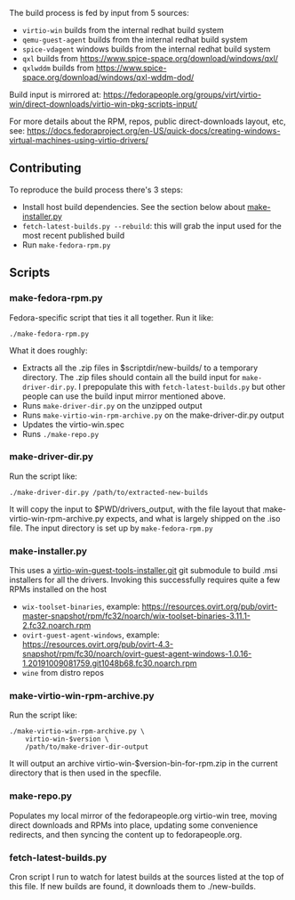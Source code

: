 The build process is fed by input from 5 sources:

  * `virtio-win` builds from the internal redhat build system
  * `qemu-guest-agent` builds from the internal redhat build system
  * `spice-vdagent` windows builds from the internal redhat build system
  * `qxl` builds from https://www.spice-space.org/download/windows/qxl/
  * `qxlwddm` builds from https://www.spice-space.org/download/windows/qxl-wddm-dod/

Build input is mirrored at: https://fedorapeople.org/groups/virt/virtio-win/direct-downloads/virtio-win-pkg-scripts-input/

For more details about the RPM, repos, public direct-downloads layout, etc, see: https://docs.fedoraproject.org/en-US/quick-docs/creating-windows-virtual-machines-using-virtio-drivers/


## Contributing

To reproduce the build process there's 3 steps:

* Install host build dependencies. See the section below about [make-installer.py](#make-installerpy)
* `fetch-latest-builds.py --rebuild`: this will grab the input used for the most recent published build
* Run `make-fedora-rpm.py`


## Scripts

### make-fedora-rpm.py

Fedora-specific script that ties it all together. Run it like:

    ./make-fedora-rpm.py

What it does roughly:

* Extracts all the .zip files in $scriptdir/new-builds/ to a temporary directory. The .zip files should contain all the build input for `make-driver-dir.py`. I prepopulate this with `fetch-latest-builds.py` but other people can use the build input mirror mentioned above.
* Runs `make-driver-dir.py` on the unzipped output
* Runs `make-virtio-win-rpm-archive.py` on the make-driver-dir.py output
* Updates the virtio-win.spec
* Runs `./make-repo.py`


### make-driver-dir.py

Run the script like:

    ./make-driver-dir.py /path/to/extracted-new-builds

It will copy the input to $PWD/drivers_output, with the file layout that
make-virtio-win-rpm-archive.py expects, and what is largely shipped on the
.iso file. The input directory is set up by `make-fedora-rpm.py`


### make-installer.py

This uses a [virtio-win-guest-tools-installer.git](https://github.com/virtio-win/virtio-win-guest-tools-installer]) git submodule to build .msi installers
for all the drivers. Invoking this successfully requires quite a few RPMs installed on the host

* `wix-toolset-binaries`, example: https://resources.ovirt.org/pub/ovirt-master-snapshot/rpm/fc32/noarch/wix-toolset-binaries-3.11.1-2.fc32.noarch.rpm
* `ovirt-guest-agent-windows`, example: https://resources.ovirt.org/pub/ovirt-4.3-snapshot/rpm/fc30/noarch/ovirt-guest-agent-windows-1.0.16-1.20191009081759.git1048b68.fc30.noarch.rpm
* `wine` from distro repos


### make-virtio-win-rpm-archive.py

Run the script like:

    ./make-virtio-win-rpm-archive.py \
        virtio-win-$version \
        /path/to/make-driver-dir-output

It will output an archive virtio-win-$version-bin-for-rpm.zip in the current
directory that is then used in the specfile.


### make-repo.py

Populates my local mirror of the fedorapeople.org virtio-win tree, moving
direct downloads and RPMs into place, updating some convenience redirects,
and then syncing the content up to fedorapeople.org.


### fetch-latest-builds.py

Cron script I run to watch for latest builds at the sources listed at the
top of this file. If new builds are found, it downloads them to ./new-builds.
